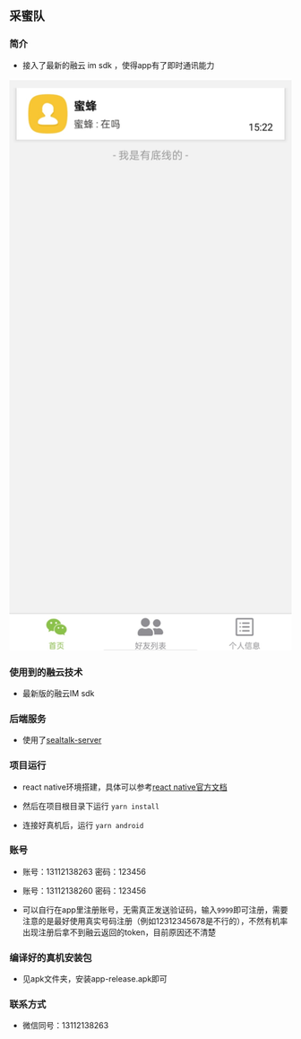 ## 采蜜队

### 简介

- 接入了最新的融云 im sdk ，使得app有了即时通讯能力

![img](./images/WechatIMG22.jpeg)

### 使用到的融云技术

- 最新版的融云IM sdk
 
### 后端服务

- 使用了[sealtalk-server](https://github.com/sealtalk/sealtalk-server)

### 项目运行

- react native环境搭建，具体可以参考[react native官方文档](https://reactnative.dev/docs/environment-setup)

- 然后在项目根目录下运行 `yarn install`

- 连接好真机后，运行 `yarn android`

### 账号

- 账号：13112138263 密码：123456

- 账号：13112138260 密码：123456

- 可以自行在app里注册账号，无需真正发送验证码，输入`9999`即可注册，需要注意的是最好使用真实号码注册（例如12312345678是不行的），不然有机率出现注册后拿不到融云返回的token，目前原因还不清楚

### 编译好的真机安装包

- 见apk文件夹，安装app-release.apk即可

### 联系方式

- 微信同号：13112138263

